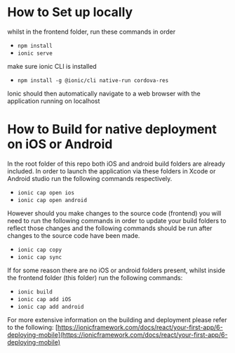 # How to Set up locally

whilst in the frontend folder, run these commands in order

- `npm install`
- `ionic serve`

make sure ionic CLI is installed

- `npm install -g @ionic/cli native-run cordova-res`

Ionic should then automatically navigate to a web browser with the application running on localhost

# How to Build for native deployment on iOS or Android

In the root folder of this repo both iOS and android build folders are already included. In order to launch the application via these folders in Xcode or Android studio run the following commands respectively.

- `ionic cap open ios`
- `ionic cap open android`

However should you make changes to the source code (frontend) you will need to run the following commands in order to update your build folders to reflect those changes and the following commands should be run after changes to the source code have been made.

- `ionic cap copy`
- `ionic cap sync`

If for some reason there are no iOS or android folders present, whilst inside the frontend folder (this folder) run the following commands:

- `ionic build`
- `ionic cap add iOS`
- `ionic cap add android`

For more extensive information on the building and deployment please refer to the following:
[https://ionicframework.com/docs/react/your-first-app/6-deploying-mobile](https://ionicframework.com/docs/react/your-first-app/6-deploying-mobile)
